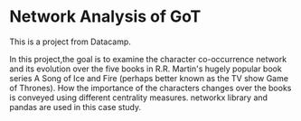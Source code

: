 # Network Analysis of GoT

This is a project from Datacamp.

In this project,the goal is to examine the character co-occurrence network and its evolution over the five books in R.R. Martin's hugely popular book series A Song of Ice and Fire (perhaps better known as the TV show Game of Thrones). 
How the importance of the characters changes over the books is conveyed using different centrality measures.
networkx library and pandas are used in this case study.

